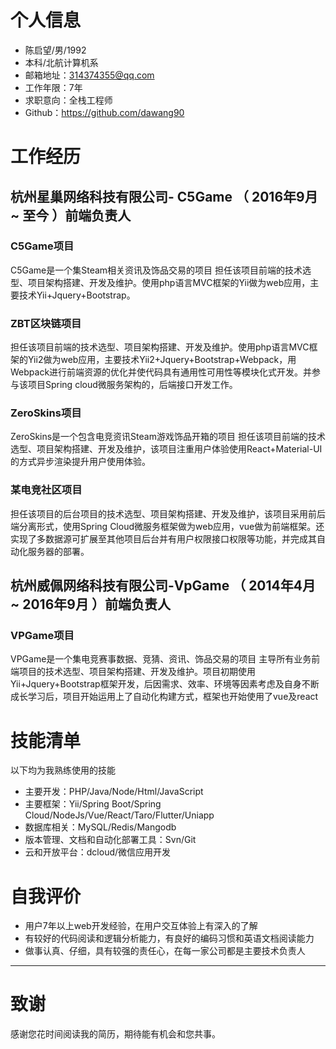 
# 个人信息

 - 陈启望/男/1992    
 - 本科/北航计算机系 
 - 邮箱地址：314374355@qq.com
 - 工作年限：7年
 - 求职意向：全栈工程师
 - Github：https://github.com/dawang90 

# 工作经历
## 杭州星巢网络科技有限公司- C5Game （ 2016年9月 ~ 至今 ）前端负责人
### C5Game项目
C5Game是一个集Steam相关资讯及饰品交易的项目
担任该项目前端的技术选型、项目架构搭建、开发及维护。使用php语言MVC框架的Yii做为web应用，主要技术Yii+Jquery+Bootstrap。
### ZBT区块链项目
担任该项目前端的技术选型、项目架构搭建、开发及维护。使用php语言MVC框架的Yii2做为web应用，主要技术Yii2+Jquery+Bootstrap+Webpack，用Webpack进行前端资源的优化并使代码具有通用性可用性等模块化式开发。并参与该项目Spring cloud微服务架构的，后端接口开发工作。
### ZeroSkins项目
ZeroSkins是一个包含电竞资讯Steam游戏饰品开箱的项目
担任该项目前端的技术选型、项目架构搭建、开发及维护，该项目注重用户体验使用React+Material-UI的方式异步渲染提升用户使用体验。
### 某电竞社区项目
担任该项目的后台项目的技术选型、项目架构搭建、开发及维护，该项目采用前后端分离形式，使用Spring Cloud微服务框架做为web应用，vue做为前端框架。还实现了多数据源可扩展至其他项目后台并有用户权限接口权限等功能，并完成其自动化服务器的部署。
  
## 杭州威佩网络科技有限公司-VpGame （ 2014年4月 ~ 2016年9月 ）前端负责人

### VPGame项目
VPGame是一个集电竞赛事数据、竞猜、资讯、饰品交易的项目
  主导所有业务前端项目的技术选型、项目架构搭建、开发及维护。项目初期使用Yii+Jquery+Bootstrap框架开发，后因需求、效率、环境等因素考虑及自身不断成长学习后，项目开始运用上了自动化构建方式，框架也开始使用了vue及react
  
    
# 技能清单

以下均为我熟练使用的技能

- 主要开发：PHP/Java/Node/Html/JavaScript
- 主要框架：Yii/Spring Boot/Spring Cloud/NodeJs/Vue/React/Taro/Flutter/Uniapp
- 数据库相关：MySQL/Redis/Mangodb
- 版本管理、文档和自动化部署工具：Svn/Git
- 云和开放平台：dcloud/微信应用开发
   
# 自我评价
- 用户7年以上web开发经验，在用户交互体验上有深入的了解
- 有较好的代码阅读和逻辑分析能力，有良好的编码习惯和英语文档阅读能力
- 做事认真、仔细，具有较强的责任心，在每一家公司都是主要技术负责人


---      
# 致谢
感谢您花时间阅读我的简历，期待能有机会和您共事。
      
